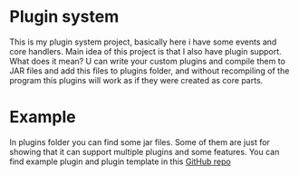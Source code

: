# Plugin system
This is my plugin system project, basically here i have some events and core handlers. Main idea of this project is that
I also have plugin support. 
What does it mean? U can write your custom 
plugins and compile them to JAR files and add this files to plugins folder, and without 
recompiling of the program this plugins will work as if they were created as core parts.
# Example
In plugins folder you can find some jar files. Some of them are just for showing that it can support multiple plugins and some features.
You can find example plugin and plugin template in this [GitHub repo](https://github.com/Ord1naryMan/examplePluginForPluginSystem)